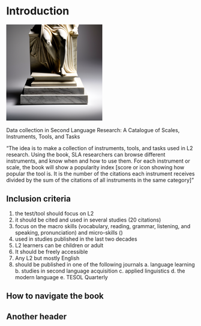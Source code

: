 # Introduction

![Alt Text](Hotpot-2.png)

Data collection in Second Language Research: A Catalogue of Scales, Instruments, Tools, and Tasks

“The idea is to make a collection of instruments, tools, and tasks used in L2 research. Using the book, SLA researchers can browse different instruments, and know when and how to use them. For each instrument or scale, the book will show a popularity index [score or icon showing how popular the tool is. It is the number of the citations each instrument receives divided by the sum of the citations of all instruments in the same category]”

## Inclusion criteria

1. the test/tool should focus on L2
2. it should be cited and used in several studies (20 citations)
3. focus on the macro skills (vocabulary, reading, grammar, listening, and speaking, pronunciation) and micro-skills ()
4. used in studies published in the last two decades
5. L2 learners can be children or adult
6. It should be freely accessible
7. Any L2 but mostly English
8. should be published in one of the following journals
   a. language learning
   b. studies in second language acquisition
   c. applied linguistics
   d. the modern language
   e. TESOL Quarterly

## How to navigate the book

## Another header
